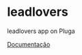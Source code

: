 # leadlovers

leadlovers app on Pluga

[Documentação](https://docs.google.com/document/d/1GLZtz1zDbbgQ873w6GflzxDpXQu3f6Wnrqj6HKa5Q2M/edit)
